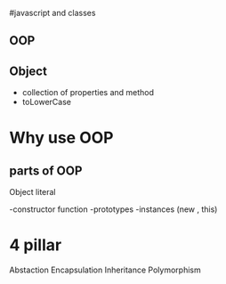 #javascript and classes

## OOP

## Object
 - collection  of properties and method
 - toLowerCase

# Why use  OOP

## parts of OOP

Object literal

-constructor function
-prototypes
-instances (new , this)


# 4 pillar

Abstaction 
Encapsulation
Inheritance
Polymorphism